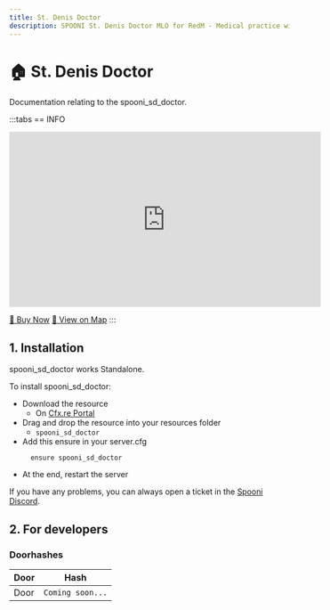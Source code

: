 ```yaml
---
title: St. Denis Doctor
description: SPOONI St. Denis Doctor MLO for RedM - Medical practice with examination rooms and surgery. Healthcare facility for Saint Denis roleplay in Red Dead Redemption 2.
---
```


# 🏠 St. Denis Doctor
Documentation relating to the spooni_sd_doctor.

:::tabs
== INFO
<iframe width="560" height="315" src="https://www.youtube.com/embed/3mfP3B16CnI?si=HiL7R5-UvPxVlLSX" frameborder="0" allow="accelerometer; autoplay; clipboard-write; encrypted-media; gyroscope; picture-in-picture; web-share" referrerpolicy="strict-origin-when-cross-origin" allowfullscreen></iframe>

<a href="https://spooni-mapping.tebex.io/package/6960718" class="button-buy">🛒 Buy Now</a>
<a href="https://spooni.de/rdr2/?m=house226" class="button-map">📍 View on Map</a>
:::

## 1. Installation
spooni_sd_doctor works Standalone.  

To install spooni_sd_doctor:
- Download the resource
  - On [Cfx.re Portal](https://portal.cfx.re/)
- Drag and drop the resource into your resources folder
  - `spooni_sd_doctor`
- Add this ensure in your server.cfg
  ```
    ensure spooni_sd_doctor
  ```
- At the end, restart the server

If you have any problems, you can always open a ticket in the [Spooni Discord](https://discord.gg/spooni).

## 2. For developers
### Doorhashes
| Door                      | Hash
|---------------------------|----------------------------------------------------------------------------------|
| Door                      | `Coming soon...`
